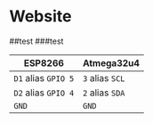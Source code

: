# Website
##test
###test


| ESP8266 | Atmega32u4 |
| ------- | ---------- |
| `D1` alias `GPIO 5` | `3` alias `SCL` |
| `D2` alias `GPIO 4` | `2` alias `SDA` |
| `GND` | `GND` |
